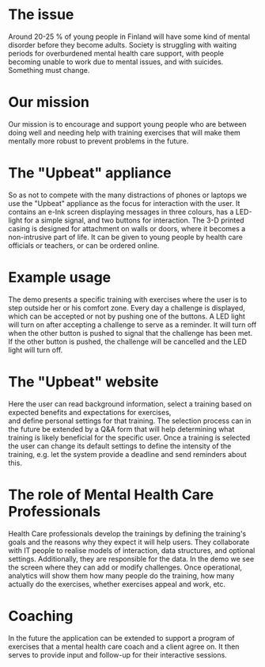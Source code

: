 # The issue
Around 20-25 % of young people in Finland will have some kind of mental disorder before they become adults.
Society is struggling with waiting periods for overburdened mental health care support, with people becoming unable to work due to mental issues, and with suicides. Something must change.

# Our mission
Our mission is to encourage and support young people who are between doing well and needing help with training exercises
that will make them mentally more robust to prevent problems in the future.

# The "Upbeat" appliance
So as not to compete with the many distractions of phones or laptops we use the "Upbeat" appliance as the focus for interaction with the user. It contains an e-Ink screen displaying messages in three colours, has a LED-light for a simple signal, and two buttons for interaction. The 3-D printed casing is designed for attachment on walls or doors, where it becomes a non-intrusive part of life.  It can be given to young people by health care officials or teachers, or can be ordered online. 

# Example usage
The demo presents a specific training with exercises where the user is to step outside her or his comfort zone.
Every day a challenge is displayed, which can be accepted or not by pushing one of the buttons. A LED light will turn on
after accepting a challenge to serve as a reminder. It will turn off when the other button is pushed to signal that the challenge has been met. If the other button is pushed, the challenge will be cancelled and the LED light will turn off.

# The "Upbeat" website
Here the user can read background information, select a training based on expected benefits and expectations for exercises,  
and define personal settings for that training.
The selection process can in the future be extended by a Q&A form that will help determining what training is likely beneficial 
 for the specific user. Once a training is selected the user can change its default settings to define the intensity of the training, e.g. let the system provide a deadline and send reminders about this.
                                                                                                                                   
# The role of Mental Health Care Professionals
Health Care professionals develop the trainings by defining the training's goals and the reasons why they expect it will help users.
They collaborate with IT people to realise models of interaction, data structures, and optional settings. Additionally, they are
responsible for the data. In the demo we see the screen where they can add or modify challenges.
Once operational, analytics will show them how many people do the training, how many actually do the exercises, 
whether exercises appeal and work, etc.

# Coaching
In the future the application can be extended to support a program of exercises that a mental health care coach and a client agree on. It then serves to provide input and follow-up for their interactive sessions.
